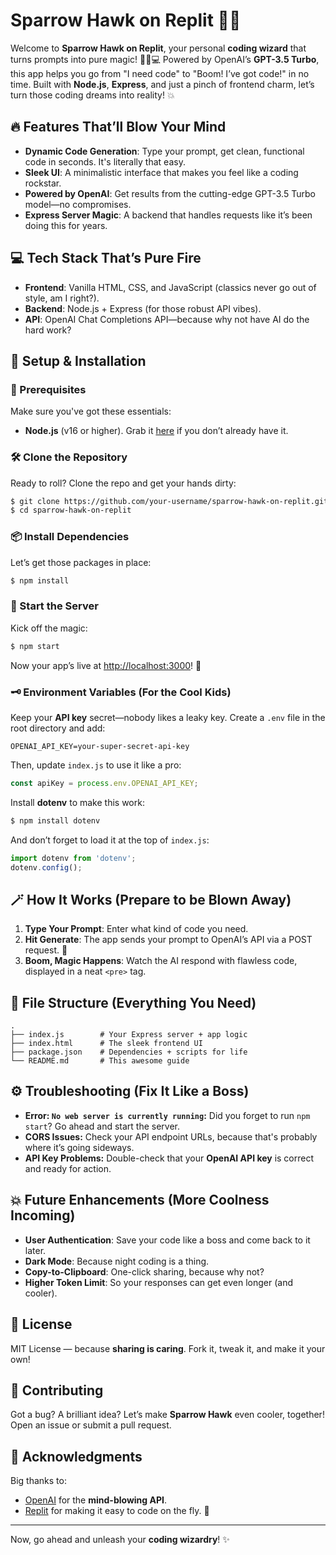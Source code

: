 # **Sparrow Hawk on Replit** 🚀✨

Welcome to **Sparrow Hawk on Replit**, your personal **coding wizard** that turns prompts into pure magic! 🧙‍♂️💻 Powered by OpenAI’s **GPT-3.5 Turbo**, this app helps you go from "I need code" to "Boom! I’ve got code!" in no time. Built with **Node.js**, **Express**, and just a pinch of frontend charm, let’s turn those coding dreams into reality! 💥

## 🔥 Features That’ll Blow Your Mind
- **Dynamic Code Generation**: Type your prompt, get clean, functional code in seconds. It's literally that easy.
- **Sleek UI**: A minimalistic interface that makes you feel like a coding rockstar.
- **Powered by OpenAI**: Get results from the cutting-edge GPT-3.5 Turbo model—no compromises.
- **Express Server Magic**: A backend that handles requests like it’s been doing this for years.

## 💻 Tech Stack That’s Pure Fire
- **Frontend**: Vanilla HTML, CSS, and JavaScript (classics never go out of style, am I right?).
- **Backend**: Node.js + Express (for those robust API vibes).
- **API**: OpenAI Chat Completions API—because why not have AI do the hard work?

## 🚀 Setup & Installation

### 🔑 Prerequisites
Make sure you've got these essentials:
- **Node.js** (v16 or higher). Grab it [here](https://nodejs.org/) if you don’t already have it.

### 🛠️ Clone the Repository
Ready to roll? Clone the repo and get your hands dirty:
```bash
$ git clone https://github.com/your-username/sparrow-hawk-on-replit.git
$ cd sparrow-hawk-on-replit
```

### 📦 Install Dependencies
Let’s get those packages in place:
```bash
$ npm install
```

### 🚀 Start the Server
Kick off the magic:
```bash
$ npm start
```
Now your app’s live at [http://localhost:3000](http://localhost:3000)! 🎉

### 🗝️ Environment Variables (For the Cool Kids)
Keep your **API key** secret—nobody likes a leaky key. Create a `.env` file in the root directory and add:
```
OPENAI_API_KEY=your-super-secret-api-key
```
Then, update `index.js` to use it like a pro:
```javascript
const apiKey = process.env.OPENAI_API_KEY;
```
Install **dotenv** to make this work:
```bash
$ npm install dotenv
```
And don’t forget to load it at the top of `index.js`:
```javascript
import dotenv from 'dotenv';
dotenv.config();
```

## 🪄 How It Works (Prepare to be Blown Away)
1. **Type Your Prompt**: Enter what kind of code you need.
2. **Hit Generate**: The app sends your prompt to OpenAI’s API via a POST request. 🚀
3. **Boom, Magic Happens**: Watch the AI respond with flawless code, displayed in a neat `<pre>` tag.

## 📂 File Structure (Everything You Need)
```plaintext
.
├── index.js        # Your Express server + app logic
├── index.html      # The sleek frontend UI
├── package.json    # Dependencies + scripts for life
└── README.md       # This awesome guide
```

## ⚙️ Troubleshooting (Fix It Like a Boss)
- **Error: `No web server is currently running`:** Did you forget to run `npm start`? Go ahead and start the server.
- **CORS Issues:** Check your API endpoint URLs, because that's probably where it’s going sideways.
- **API Key Problems:** Double-check that your **OpenAI API key** is correct and ready for action.

## 💥 Future Enhancements (More Coolness Incoming)
- **User Authentication**: Save your code like a boss and come back to it later.
- **Dark Mode**: Because night coding is a thing.
- **Copy-to-Clipboard**: One-click sharing, because why not?
- **Higher Token Limit**: So your responses can get even longer (and cooler).

## 📜 License
MIT License — because **sharing is caring**. Fork it, tweak it, and make it your own!

## 🤝 Contributing
Got a bug? A brilliant idea? Let’s make **Sparrow Hawk** even cooler, together! Open an issue or submit a pull request.

## 🙏 Acknowledgments
Big thanks to:
- [OpenAI](https://openai.com) for the **mind-blowing API**.
- [Replit](https://replit.com) for making it easy to code on the fly. 🚀

---

Now, go ahead and unleash your **coding wizardry**! ✨

